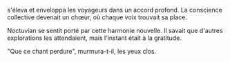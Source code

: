 s'éleva et enveloppa les voyageurs dans un accord profond.
La conscience collective devenait un chœur, où chaque voix trouvait sa place.

Noctuvian se sentit porté par cette harmonie nouvelle.
Il savait que d'autres explorations les attendaient, mais l'instant était à la gratitude.

"Que ce chant perdure", murmura-t-il, les yeux clos.
